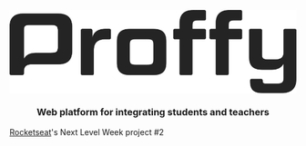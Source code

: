 <p align="center"><img style="display:block;text-align:center" src="web/src/assets/images/logo-black.svg"></p>
<h3 align="center">Web platform for integrating students and teachers</h3> 
<a href="https://rocketseat.com.br/">Rocketseat</a>'s Next Level Week project #2
